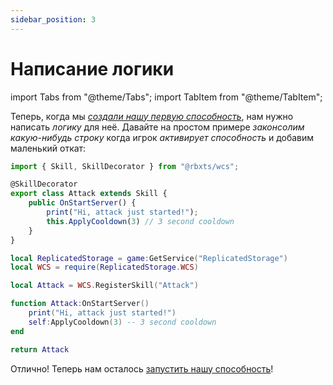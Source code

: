 ```yaml
---
sidebar_position: 3
---
```


# Написание логики

import Tabs from "@theme/Tabs";
import TabItem from "@theme/TabItem";

Теперь, когда мы *[создали нашу первую способность](./create-a-skill)*, нам нужно написать *логику* для неё.
Давайте на простом примере *законсолим какую-нибудь строку* когда игрок *активирует способность* и добавим маленький откат:

<Tabs groupId="languages">
<TabItem value="TypeScript" default>

```ts title="attack.ts" showLineNumbers {6-7}
import { Skill, SkillDecorator } from "@rbxts/wcs";

@SkillDecorator
export class Attack extends Skill {
	public OnStartServer() {
		print("Hi, attack just started!");
		this.ApplyCooldown(3) // 3 second cooldown
	}
}
```

</TabItem>
<TabItem value="Luau">

```lua title="attack.lua" showLineNumbers {7-8}
local ReplicatedStorage = game:GetService("ReplicatedStorage")
local WCS = require(ReplicatedStorage.WCS)

local Attack = WCS.RegisterSkill("Attack")

function Attack:OnStartServer()
	print("Hi, attack just started!")
	self:ApplyCooldown(3) -- 3 second cooldown
end

return Attack
```

</TabItem>
</Tabs>

Отлично! Теперь нам осталось [запустить нашу способность](./start-an-ability)!